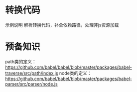 
# 转换代码

示例说明 解析转换代码，补全依赖路径，处理非js资源加载

# 预备知识
path类的定义：https://github.com/babel/babel/blob/master/packages/babel-traverse/src/path/index.js
node类的定义：https://github.com/babel/babel/blob/master/packages/babel-parser/src/parser/node.js